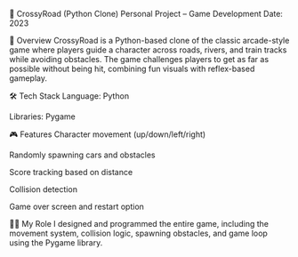 🐔 CrossyRoad (Python Clone)
Personal Project – Game Development
Date: 2023

📌 Overview
CrossyRoad is a Python-based clone of the classic arcade-style game where players guide a character across roads, rivers, and train tracks while avoiding obstacles. The game challenges players to get as far as possible without being hit, combining fun visuals with reflex-based gameplay.

🛠️ Tech Stack
Language: Python

Libraries: Pygame

🎮 Features
Character movement (up/down/left/right)

Randomly spawning cars and obstacles

Score tracking based on distance

Collision detection

Game over screen and restart option

👩‍💻 My Role
I designed and programmed the entire game, including the movement system, collision logic, spawning obstacles, and game loop using the Pygame library.

